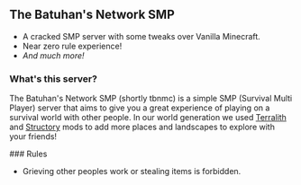 ## The Batuhan's Network SMP
- A cracked SMP server with some tweaks over Vanilla Minecraft.
- Near zero rule experience!
- *And much more!* 

### What's this server?
The Batuhan's Network SMP (shortly tbnmc) is a simple SMP (Survival Multi Player) server that aims to give you a great experience of playing on a survival world with other people. In our world generation we used [Terralith](https://www.curseforge.com/minecraft/mc-mods/terralith) and [Structory](https://www.curseforge.com/minecraft/mc-mods/structory) mods to add more places and landscapes to explore with your friends!

### Rules
- Grieving other peoples work or stealing items is forbidden.